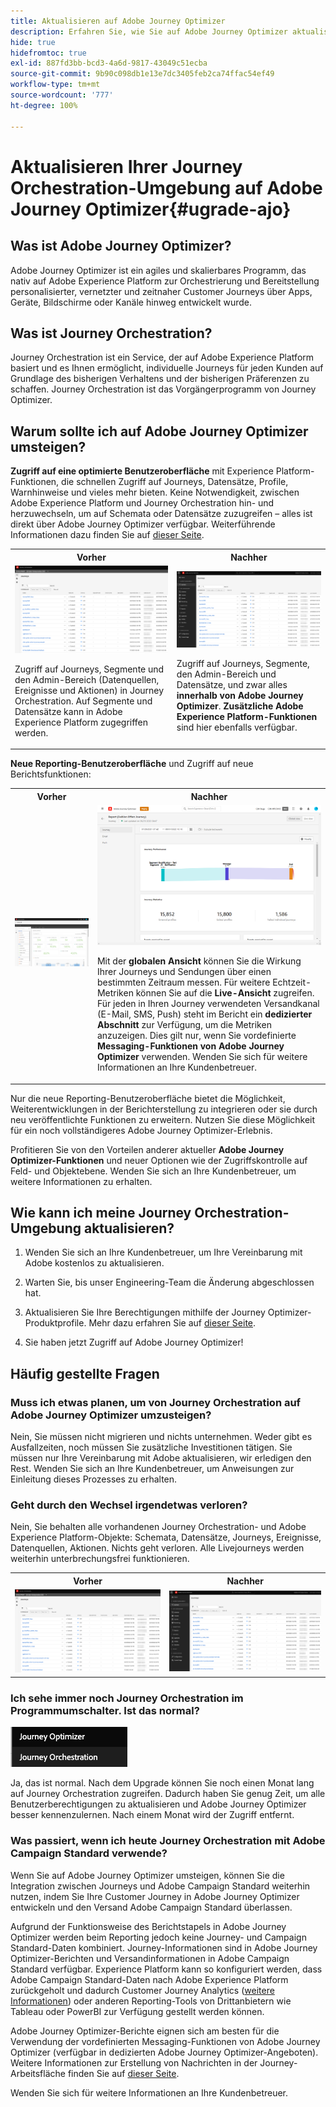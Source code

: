 ```yaml
---
title: Aktualisieren auf Adobe Journey Optimizer
description: Erfahren Sie, wie Sie auf Adobe Journey Optimizer aktualisieren
hide: true
hidefromtoc: true
exl-id: 887fd3bb-bcd3-4a6d-9817-43049c51ecba
source-git-commit: 9b90c098db1e13e7dc3405feb2ca74ffac54ef49
workflow-type: tm+mt
source-wordcount: '777'
ht-degree: 100%

---
```


# Aktualisieren Ihrer Journey Orchestration-Umgebung auf Adobe Journey Optimizer{#ugrade-ajo}

## Was ist Adobe Journey Optimizer?

Adobe Journey Optimizer ist ein agiles und skalierbares Programm, das nativ auf Adobe Experience Platform zur Orchestrierung und Bereitstellung personalisierter, vernetzter und zeitnaher Customer Journeys über Apps, Geräte, Bildschirme oder Kanäle hinweg entwickelt wurde. 

## Was ist Journey Orchestration?

Journey Orchestration ist ein Service, der auf Adobe Experience Platform basiert und es Ihnen ermöglicht, individuelle Journeys für jeden Kunden auf Grundlage des bisherigen Verhaltens und der bisherigen Präferenzen zu schaffen. Journey Orchestration ist das Vorgängerprogramm von Journey Optimizer.

## Warum sollte ich auf Adobe Journey Optimizer umsteigen?

**Zugriff auf eine optimierte Benutzeroberfläche** mit Experience Platform-Funktionen, die schnellen Zugriff auf Journeys, Datensätze, Profile, Warnhinweise und vieles mehr bieten. Keine Notwendigkeit, zwischen Adobe Experience Platform und Journey Orchestration hin- und herzuwechseln, um auf Schemata oder Datensätze zuzugreifen – alles ist direkt über Adobe Journey Optimizer verfügbar. Weiterführende Informationen dazu finden Sie auf [dieser Seite](https://experienceleague.adobe.com/docs/journey-optimizer/using/get-started/user-interface.html?lang=de).

<table>
<tr>
<th>Vorher</th>
<th>Nachher</th>
</tr>
<tr>
<td><img src="../assets/migration-ajo-1.png"><p>Zugriff auf Journeys, Segmente und den Admin-Bereich (Datenquellen, Ereignisse und Aktionen) in Journey Orchestration. Auf Segmente und Datensätze kann in Adobe Experience Platform zugegriffen werden. </p></td>
<td><img src="../assets/migration-ajo-2.png"><p>Zugriff auf Journeys, Segmente, den Admin-Bereich und Datensätze, und zwar alles <strong>innerhalb von Adobe Journey Optimizer</strong>. <strong>Zusätzliche Adobe Experience Platform-Funktionen</strong> sind hier ebenfalls verfügbar.</p></td>
</tr>
</table>

**Neue Reporting-Benutzeroberfläche** und Zugriff auf neue Berichtsfunktionen:

<table>
<tr>
<th>Vorher</th>
<th>Nachher</th>
</tr>
<tr>
<td><img src="../assets/migration-ajo-5.png"></td>
<td><img src="../assets/migration-ajo-6.png"><p>Mit der <strong>globalen Ansicht</strong> können Sie die Wirkung Ihrer Journeys und Sendungen über einen bestimmten Zeitraum messen. Für weitere Echtzeit-Metriken können Sie auf die <strong>Live-Ansicht</strong> zugreifen. Für jeden in Ihren Journey verwendeten Versandkanal (E-Mail, SMS, Push) steht im Bericht ein <strong>dedizierter Abschnitt</strong> zur Verfügung, um die Metriken anzuzeigen. Dies gilt nur, wenn Sie vordefinierte <strong>Messaging-Funktionen von Adobe Journey Optimizer</strong> verwenden. Wenden Sie sich für weitere Informationen an Ihre Kundenbetreuer.</p></td>
</tr>
</table>

Nur die neue Reporting-Benutzeroberfläche bietet die Möglichkeit, Weiterentwicklungen in der Berichterstellung zu integrieren oder sie durch neu veröffentlichte Funktionen zu erweitern. Nutzen Sie diese Möglichkeit für ein noch vollständigeres Adobe Journey Optimizer-Erlebnis.

Profitieren Sie von den Vorteilen anderer aktueller **Adobe Journey Optimizer-Funktionen** und neuer Optionen wie der Zugriffskontrolle auf Feld- und Objektebene. Wenden Sie sich an Ihre Kundenbetreuer, um weitere Informationen zu erhalten.

## Wie kann ich meine Journey Orchestration-Umgebung aktualisieren?

1. Wenden Sie sich an Ihre Kundenbetreuer, um Ihre Vereinbarung mit Adobe kostenlos zu aktualisieren.

1. Warten Sie, bis unser Engineering-Team die Änderung abgeschlossen hat.

1. Aktualisieren Sie Ihre Berechtigungen mithilfe der Journey Optimizer-Produktprofile. Mehr dazu erfahren Sie auf [dieser Seite](https://experienceleague.adobe.com/docs/journey-optimizer/using/administration/ootb-product-profiles.html?lang=de).

1. Sie haben jetzt Zugriff auf Adobe Journey Optimizer!

## Häufig gestellte Fragen

### Muss ich etwas planen, um von Journey Orchestration auf Adobe Journey Optimizer umzusteigen?

Nein, Sie müssen nicht migrieren und nichts unternehmen. Weder gibt es Ausfallzeiten, noch müssen Sie zusätzliche Investitionen tätigen. Sie müssen nur Ihre Vereinbarung mit Adobe aktualisieren, wir erledigen den Rest. Wenden Sie sich an Ihre Kundenbetreuer, um Anweisungen zur Einleitung dieses Prozesses zu erhalten.

### Geht durch den Wechsel irgendetwas verloren?

Nein, Sie behalten alle vorhandenen Journey Orchestration- und Adobe Experience Platform-Objekte: Schemata, Datensätze, Journeys, Ereignisse, Datenquellen, Aktionen. Nichts geht verloren. Alle Livejourneys werden weiterhin unterbrechungsfrei funktionieren.

<table>
<tr>
<th>Vorher</th>
<th>Nachher</th>
</tr>
<tr>
<td><img src="../assets/migration-ajo-7.png"></td>
<td><img src="../assets/migration-ajo-8.png"></td>
</tr>
</table>

### Ich sehe immer noch Journey Orchestration im Programmumschalter. Ist das normal?

![](../assets/migration-ajo-9.png)

Ja, das ist normal. Nach dem Upgrade können Sie noch einen Monat lang auf Journey Orchestration zugreifen. Dadurch haben Sie genug Zeit, um alle Benutzerberechtigungen zu aktualisieren und Adobe Journey Optimizer besser kennenzulernen. Nach einem Monat wird der Zugriff entfernt.

### Was passiert, wenn ich heute Journey Orchestration mit Adobe Campaign Standard verwende?

Wenn Sie auf Adobe Journey Optimizer umsteigen, können Sie die Integration zwischen Journeys und Adobe Campaign Standard weiterhin nutzen, indem Sie Ihre Customer Journey in Adobe Journey Optimizer entwickeln und den Versand Adobe Campaign Standard überlassen.

Aufgrund der Funktionsweise des Berichtstapels in Adobe Journey Optimizer werden beim Reporting jedoch keine Journey- und Campaign Standard-Daten kombiniert. Journey-Informationen sind in Adobe Journey Optimizer-Berichten und Versandinformationen in Adobe Campaign Standard verfügbar. Experience Platform kann so konfiguriert werden, dass Adobe Campaign Standard-Daten nach Adobe Experience Platform zurückgeholt und dadurch Customer Journey Analytics ([weitere Informationen](https://business.adobe.com/products/experience-platform/customer-journey-analytics.html)) oder anderen Reporting-Tools von Drittanbietern wie Tableau oder PowerBI zur Verfügung gestellt werden können.

Adobe Journey Optimizer-Berichte eignen sich am besten für die Verwendung der vordefinierten Messaging-Funktionen von Adobe Journey Optimizer (verfügbar in dedizierten Adobe Journey Optimizer-Angeboten). Weitere Informationen zur Erstellung von Nachrichten in der Journey-Arbeitsfläche finden Sie auf [dieser Seite](https://experienceleague.adobe.com/docs/journey-optimizer/using/messages/messages-in-journeys.html?lang=de).

Wenden Sie sich für weitere Informationen an Ihre Kundenbetreuer.
